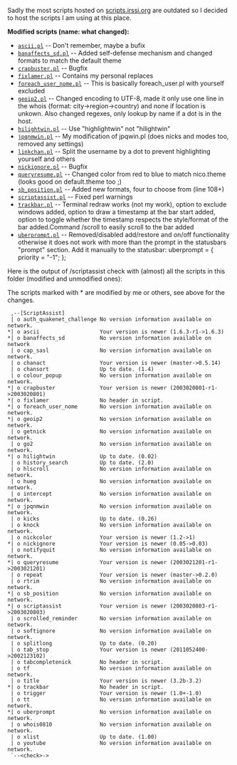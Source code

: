 Sadly the most scripts hosted on [scripts.irssi.org](http://scripts.irssi.org/)
 are outdated so I decided to host the scripts I am using at this place.

**Modified scripts (name: what changed):**

* [`ascii.pl`](ascii.pl) -- Don't remember, maybe a bufix
* [`banaffects_sd.pl`](banaffects_sd.pl) -- Added self-defense mechanism and changed formats to match the default theme
* [`crapbuster.pl`](crapbuster.pl) -- Bugfix
* [`fixlamer.pl`](fixlamer.pl) -- Contains my personal replaces
* [`foreach_user_nome.pl`](foreach_user_nome.pl) -- This is basically foreach_user.pl with yourself excluded
* [`geoip2.pl`](geoip2.pl) -- Changed encoding to UTF-8, made it only use one line in the whois (format: city->region-&gt;country) and none if location is unkown. Also changed regexes, only lookup by name if a dot is in the host.
* [`hilightwin.pl`](hilightwin.pl) -- Use "highlightwin" not "hilightwin"
* [`jpqnmwin.pl`](jpqnmwin.pl) -- My modification of jpqwin.pl (does nicks and modes too, removed any settings)
* [`linkchan.pl`](linkchan.pl) -- Split the username by a dot to prevent highlighting yourself and others
* [`nickignore.pl`](nickignore.pl) -- Bugfix
* [`queryresume.pl`](queryresume.pl) -- Changed color from red to blue to match nico.theme (looks good on default.theme too ;)
* [`sb_position.pl`](sb_position.pl) -- Added new formats, four to choose from (line 108+)
* [`scriptassist.pl`](scriptassist.pl) -- Fixed perl warnings
* [`trackbar.pl`](trackbar.pl) -- Terminal redraw works (not my work), option to exclude windows added, option to draw a timestamp at the bar start added, option to toggle whether the timestamp respects the style/format of the bar added.Command /scroll to easily scroll to the bar added
* [`uberprompt.pl`](uberprompt.pl) -- Removed/disabled add/restore and on/off functionality otherwise it does not work with more than the prompt in the statusbars "prompt" section. Add it manually to the statusbar: uberprompt = { priority = "-1"; };


Here is the output of /scriptassist check with (almost) all the scripts in this
 folder (modified and unmodified ones):

The scripts marked with * are modified by me or others, see above for the
 changes.

     ,--[ScriptAssist]
     | o auth_quakenet_challenge No version information available on network.
    *| o ascii                   Your version is newer (1.6.3-r1->1.6.3)
    *| o banaffects_sd           No version information available on network
     | o cap_sasl                No version information available on network.
     | o chanact                 Your version is newer (master->0.5.14)
     | o chansort                Up to date. (1.4)
     | o colour_popup            No version information available on network.
    *| o crapbuster              Your version is newer (2003020801-r1->2003020801)
    *| o fixlamer                No header in script.
    *| o foreach_user_nome       No version information available on network.
    *| o geoip2                  No version information available on network.
     | o getnick                 No version information available on network.
     | o go2                     No version information available on network.
    *| o hilightwin              Up to date. (0.02)
     | o history_search          Up to date. (2.0)
     | o hlscroll                No version information available on network.
     | o hueg                    No version information available on network.
     | o intercept               No version information available on network.
    *| o jpqnmwin                No version information available on network.
     | o kicks                   Up to date. (0.26)
     | o knock                   No version information available on network.
     | o nickcolor               Your version is newer (1.2->1)
    *| o nickignore              Your version is newer (0.05->0.03)
     | o notifyquit              No version information available on network.
    *| o queryresume             Your version is newer (2003021201-r1->2003021201)
     | o repeat                  Your version is newer (master->0.2.0)
     | o rtrim                   No version information available on network.
    *| o sb_position             No version information available on network.
    *| o scriptassist            Your version is newer (2003020803-r1->2003020803)
     | o scrolled_reminder       No version information available on network.
     | o softignore              No version information available on network.
     | o splitlong               Up to date. (0.20)
     | o tab_stop                Your version is newer (2011052400->2002123102)
     | o tabcompletenick         No header in script.
     | o tf                      No version information available on network.
     | o title                   Your version is newer (3.2b-3.2)
    *| o trackbar                No header in script.
     | o trigger                 Your version is newer (1.0+-1.0)
     | o tt                      No version information available on network.
    *| o uberprompt              No version information available on network.
     | o whois0810               No version information available on network.
     | o xlist                   Up to date. (1.00)
     | o youtube                 No version information available on network.
     `--<check>->

